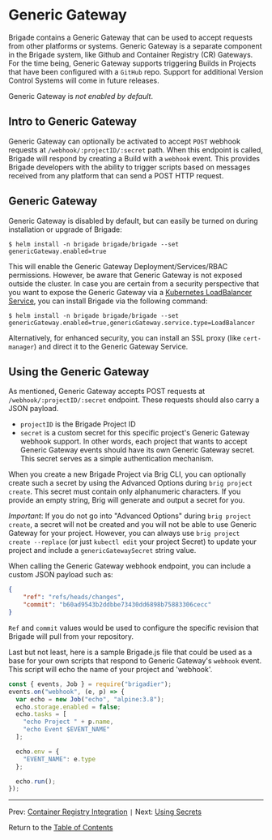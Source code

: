 # Generic Gateway

Brigade contains a Generic Gateway that can be used to accept requests from other platforms or systems. Generic Gateway is a separate component in the Brigade system, like Github and Container Registry (CR) Gateways. For the time being, Generic Gateway supports triggering Builds in Projects that have been configured with a `GitHub` repo. Support for additional Version Control Systems will come in future releases.

Generic Gateway is _not enabled by default_.

## Intro to Generic Gateway 

Generic Gateway can optionally be activated to accept `POST` webhook requests at `/webhook/:projectID/:secret` path. When this endpoint is called, Brigade will respond by creating a Build with a `webhook` event. This provides Brigade developers with the ability to trigger scripts based on messages received from any platform that can send a POST HTTP request.

## Generic Gateway

Generic Gateway is disabled by default, but can easily be turned on during installation or upgrade of Brigade:

```
$ helm install -n brigade brigade/brigade --set genericGateway.enabled=true
```

This will enable the Generic Gateway Deployment/Services/RBAC permissions. However, be aware that Generic Gateway is not exposed outside the cluster. In case you are certain from a security perspective that you want to expose the Generic Gateway via a [Kubernetes LoadBalancer Service](https://kubernetes.io/docs/concepts/services-networking/#loadbalancer), you can install Brigade via the following command:

```
$ helm install -n brigade brigade/brigade --set genericGateway.enabled=true,genericGateway.service.type=LoadBalancer
```

Alternatively, for enhanced security, you can install an SSL proxy (like `cert-manager`) and direct it to the Generic Gateway Service.

## Using the Generic Gateway

As mentioned, Generic Gateway accepts POST requests at `/webhook/:projectID/:secret` endpoint. These requests should also carry a JSON payload.

- `projectID` is the Brigade Project ID
- `secret` is a custom secret for this specific project's Generic Gateway webhook support. In other words, each project that wants to accept Generic Gateway events should have its own Generic Gateway secret. This secret serves as a simple authentication mechanism.

When you create a new Brigade Project via Brig CLI, you can optionally create such a secret by using the Advanced Options during `brig project create`. This secret must contain only alphanumeric characters. If you provide an empty string, Brig will generate and output a secret for you.

*Important*: If you do not go into "Advanced Options" during `brig project create`, a secret will not be created and you will not be able to use Generic Gateway for your project. However, you can always use `brig project create --replace` (or just `kubectl edit` your project Secret) to update your project and include a `genericGatewaySecret` string value.

When calling the Generic Gateway webhook endpoint, you can include a custom JSON payload such as:

```json
{
	"ref": "refs/heads/changes",
	"commit": "b60ad9543b2ddbbe73430dd6898b75883306cecc"
}
```

`Ref` and `commit` values would be used to configure the specific revision that Brigade will pull from your repository.

Last but not least, here is a sample Brigade.js file that could be used as a base for your own scripts that respond to Generic Gateway's `webhook` event. This script will echo the name of your project and 'webhook'.

```javascript
const { events, Job } = require("brigadier");
events.on("webhook", (e, p) => {
  var echo = new Job("echo", "alpine:3.8");
  echo.storage.enabled = false;
  echo.tasks = [
    "echo Project " + p.name,
    "echo Event $EVENT_NAME"
  ];

  echo.env = {
    "EVENT_NAME": e.type
  };

  echo.run();
});
```

---

Prev: [Container Registry Integration](dockerhub.md) `|` Next: [Using Secrets](secrets.md)

Return to the [Table of Contents](index.md)